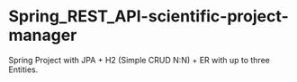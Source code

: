 # Spring_REST_API-scientific-project-manager
Spring Project with JPA + H2 (Simple CRUD N:N) + ER with up to three Entities.
